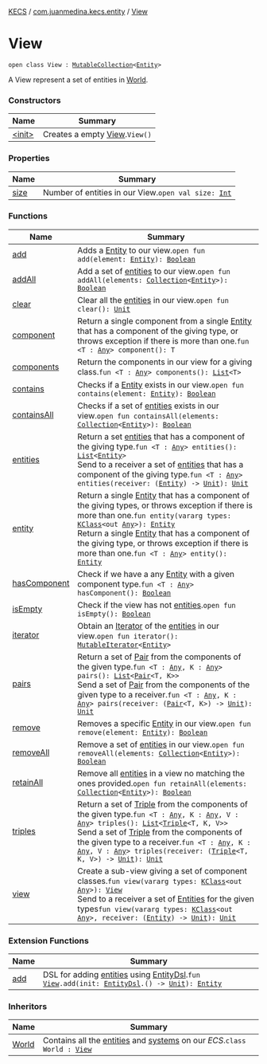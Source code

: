 [KECS](../../index.md) / [com.juanmedina.kecs.entity](../index.md) / [View](./index.md)

# View

`open class View : `[`MutableCollection`](https://kotlinlang.org/api/latest/jvm/stdlib/kotlin.collections/-mutable-collection/index.html)`<`[`Entity`](../-entity/index.md)`>`

A View represent a set of entities in [World](../../com.juanmedina.kecs.world/-world/index.md).

### Constructors

| Name | Summary |
|---|---|
| [&lt;init&gt;](-init-.md) | Creates a empty [View](./index.md).`View()` |

### Properties

| Name | Summary |
|---|---|
| [size](size.md) | Number of entities in our View.`open val size: `[`Int`](https://kotlinlang.org/api/latest/jvm/stdlib/kotlin/-int/index.html) |

### Functions

| Name | Summary |
|---|---|
| [add](add.md) | Adds a [Entity](../-entity/index.md) to our view.`open fun add(element: `[`Entity`](../-entity/index.md)`): `[`Boolean`](https://kotlinlang.org/api/latest/jvm/stdlib/kotlin/-boolean/index.html) |
| [addAll](add-all.md) | Add a set of [entities](../-entity/index.md) to our view.`open fun addAll(elements: `[`Collection`](https://kotlinlang.org/api/latest/jvm/stdlib/kotlin.collections/-collection/index.html)`<`[`Entity`](../-entity/index.md)`>): `[`Boolean`](https://kotlinlang.org/api/latest/jvm/stdlib/kotlin/-boolean/index.html) |
| [clear](clear.md) | Clear all the [entities](../-entity/index.md) in our view.`open fun clear(): `[`Unit`](https://kotlinlang.org/api/latest/jvm/stdlib/kotlin/-unit/index.html) |
| [component](component.md) | Return a single component from a single [Entity](../-entity/index.md) that has a component of the giving type, or throws exception if there is more than one.`fun <T : `[`Any`](https://kotlinlang.org/api/latest/jvm/stdlib/kotlin/-any/index.html)`> component(): T` |
| [components](components.md) | Return the components in our view for a giving class.`fun <T : `[`Any`](https://kotlinlang.org/api/latest/jvm/stdlib/kotlin/-any/index.html)`> components(): `[`List`](https://kotlinlang.org/api/latest/jvm/stdlib/kotlin.collections/-list/index.html)`<T>` |
| [contains](contains.md) | Checks if a [Entity](../-entity/index.md) exists in our view.`open fun contains(element: `[`Entity`](../-entity/index.md)`): `[`Boolean`](https://kotlinlang.org/api/latest/jvm/stdlib/kotlin/-boolean/index.html) |
| [containsAll](contains-all.md) | Checks if a set of [entities](../-entity/index.md) exists in our view.`open fun containsAll(elements: `[`Collection`](https://kotlinlang.org/api/latest/jvm/stdlib/kotlin.collections/-collection/index.html)`<`[`Entity`](../-entity/index.md)`>): `[`Boolean`](https://kotlinlang.org/api/latest/jvm/stdlib/kotlin/-boolean/index.html) |
| [entities](entities.md) | Return a set [entities](../-entity/index.md) that has a component of the giving type.`fun <T : `[`Any`](https://kotlinlang.org/api/latest/jvm/stdlib/kotlin/-any/index.html)`> entities(): `[`List`](https://kotlinlang.org/api/latest/jvm/stdlib/kotlin.collections/-list/index.html)`<`[`Entity`](../-entity/index.md)`>`<br>Send to a receiver a set of [entities](../-entity/index.md) that has a component of the giving type.`fun <T : `[`Any`](https://kotlinlang.org/api/latest/jvm/stdlib/kotlin/-any/index.html)`> entities(receiver: (`[`Entity`](../-entity/index.md)`) -> `[`Unit`](https://kotlinlang.org/api/latest/jvm/stdlib/kotlin/-unit/index.html)`): `[`Unit`](https://kotlinlang.org/api/latest/jvm/stdlib/kotlin/-unit/index.html) |
| [entity](entity.md) | Return a single [Entity](../-entity/index.md) that has a component of the giving types, or throws exception if there is more than one.`fun entity(vararg types: `[`KClass`](https://kotlinlang.org/api/latest/jvm/stdlib/kotlin.reflect/-k-class/index.html)`<out `[`Any`](https://kotlinlang.org/api/latest/jvm/stdlib/kotlin/-any/index.html)`>): `[`Entity`](../-entity/index.md)<br>Return a single [Entity](../-entity/index.md) that has a component of the giving type, or throws exception if there is more than one.`fun <T : `[`Any`](https://kotlinlang.org/api/latest/jvm/stdlib/kotlin/-any/index.html)`> entity(): `[`Entity`](../-entity/index.md) |
| [hasComponent](has-component.md) | Check if we have a any [Entity](../-entity/index.md) with a given component type.`fun <T : `[`Any`](https://kotlinlang.org/api/latest/jvm/stdlib/kotlin/-any/index.html)`> hasComponent(): `[`Boolean`](https://kotlinlang.org/api/latest/jvm/stdlib/kotlin/-boolean/index.html) |
| [isEmpty](is-empty.md) | Check if the view has not [entities](../-entity/index.md).`open fun isEmpty(): `[`Boolean`](https://kotlinlang.org/api/latest/jvm/stdlib/kotlin/-boolean/index.html) |
| [iterator](iterator.md) | Obtain an [Iterator](https://kotlinlang.org/api/latest/jvm/stdlib/kotlin.collections/-iterator/index.html) of the [entities](../-entity/index.md) in our view.`open fun iterator(): `[`MutableIterator`](https://kotlinlang.org/api/latest/jvm/stdlib/kotlin.collections/-mutable-iterator/index.html)`<`[`Entity`](../-entity/index.md)`>` |
| [pairs](pairs.md) | Return a set of [Pair](https://kotlinlang.org/api/latest/jvm/stdlib/kotlin/-pair/index.html) from the components of the given type.`fun <T : `[`Any`](https://kotlinlang.org/api/latest/jvm/stdlib/kotlin/-any/index.html)`, K : `[`Any`](https://kotlinlang.org/api/latest/jvm/stdlib/kotlin/-any/index.html)`> pairs(): `[`List`](https://kotlinlang.org/api/latest/jvm/stdlib/kotlin.collections/-list/index.html)`<`[`Pair`](https://kotlinlang.org/api/latest/jvm/stdlib/kotlin/-pair/index.html)`<T, K>>`<br>Send a set of [Pair](https://kotlinlang.org/api/latest/jvm/stdlib/kotlin/-pair/index.html) from the components of the given type to a receiver.`fun <T : `[`Any`](https://kotlinlang.org/api/latest/jvm/stdlib/kotlin/-any/index.html)`, K : `[`Any`](https://kotlinlang.org/api/latest/jvm/stdlib/kotlin/-any/index.html)`> pairs(receiver: (`[`Pair`](https://kotlinlang.org/api/latest/jvm/stdlib/kotlin/-pair/index.html)`<T, K>) -> `[`Unit`](https://kotlinlang.org/api/latest/jvm/stdlib/kotlin/-unit/index.html)`): `[`Unit`](https://kotlinlang.org/api/latest/jvm/stdlib/kotlin/-unit/index.html) |
| [remove](remove.md) | Removes a specific [Entity](../-entity/index.md) in our view.`open fun remove(element: `[`Entity`](../-entity/index.md)`): `[`Boolean`](https://kotlinlang.org/api/latest/jvm/stdlib/kotlin/-boolean/index.html) |
| [removeAll](remove-all.md) | Remove a set of [entities](../-entity/index.md) in our view.`open fun removeAll(elements: `[`Collection`](https://kotlinlang.org/api/latest/jvm/stdlib/kotlin.collections/-collection/index.html)`<`[`Entity`](../-entity/index.md)`>): `[`Boolean`](https://kotlinlang.org/api/latest/jvm/stdlib/kotlin/-boolean/index.html) |
| [retainAll](retain-all.md) | Remove all [entities](../-entity/index.md) in a view no matching the ones provided.`open fun retainAll(elements: `[`Collection`](https://kotlinlang.org/api/latest/jvm/stdlib/kotlin.collections/-collection/index.html)`<`[`Entity`](../-entity/index.md)`>): `[`Boolean`](https://kotlinlang.org/api/latest/jvm/stdlib/kotlin/-boolean/index.html) |
| [triples](triples.md) | Return a set of [Triple](https://kotlinlang.org/api/latest/jvm/stdlib/kotlin/-triple/index.html) from the components of the given type.`fun <T : `[`Any`](https://kotlinlang.org/api/latest/jvm/stdlib/kotlin/-any/index.html)`, K : `[`Any`](https://kotlinlang.org/api/latest/jvm/stdlib/kotlin/-any/index.html)`, V : `[`Any`](https://kotlinlang.org/api/latest/jvm/stdlib/kotlin/-any/index.html)`> triples(): `[`List`](https://kotlinlang.org/api/latest/jvm/stdlib/kotlin.collections/-list/index.html)`<`[`Triple`](https://kotlinlang.org/api/latest/jvm/stdlib/kotlin/-triple/index.html)`<T, K, V>>`<br>Send a set of [Triple](https://kotlinlang.org/api/latest/jvm/stdlib/kotlin/-triple/index.html) from the components of the given type to a receiver.`fun <T : `[`Any`](https://kotlinlang.org/api/latest/jvm/stdlib/kotlin/-any/index.html)`, K : `[`Any`](https://kotlinlang.org/api/latest/jvm/stdlib/kotlin/-any/index.html)`, V : `[`Any`](https://kotlinlang.org/api/latest/jvm/stdlib/kotlin/-any/index.html)`> triples(receiver: (`[`Triple`](https://kotlinlang.org/api/latest/jvm/stdlib/kotlin/-triple/index.html)`<T, K, V>) -> `[`Unit`](https://kotlinlang.org/api/latest/jvm/stdlib/kotlin/-unit/index.html)`): `[`Unit`](https://kotlinlang.org/api/latest/jvm/stdlib/kotlin/-unit/index.html) |
| [view](view.md) | Create a sub-view giving a set of component classes.`fun view(vararg types: `[`KClass`](https://kotlinlang.org/api/latest/jvm/stdlib/kotlin.reflect/-k-class/index.html)`<out `[`Any`](https://kotlinlang.org/api/latest/jvm/stdlib/kotlin/-any/index.html)`>): `[`View`](./index.md)<br>Send to a receiver a set of [Entities](../-entity/index.md) for the given types`fun view(vararg types: `[`KClass`](https://kotlinlang.org/api/latest/jvm/stdlib/kotlin.reflect/-k-class/index.html)`<out `[`Any`](https://kotlinlang.org/api/latest/jvm/stdlib/kotlin/-any/index.html)`>, receiver: (`[`Entity`](../-entity/index.md)`) -> `[`Unit`](https://kotlinlang.org/api/latest/jvm/stdlib/kotlin/-unit/index.html)`): `[`Unit`](https://kotlinlang.org/api/latest/jvm/stdlib/kotlin/-unit/index.html) |

### Extension Functions

| Name | Summary |
|---|---|
| [add](../../com.juanmedina.kecs.dsl/add.md) | DSL for adding [entities](../-entity/index.md) using [EntityDsl](../../com.juanmedina.kecs.dsl/-entity-dsl/index.md).`fun `[`View`](./index.md)`.add(init: `[`EntityDsl`](../../com.juanmedina.kecs.dsl/-entity-dsl/index.md)`.() -> `[`Unit`](https://kotlinlang.org/api/latest/jvm/stdlib/kotlin/-unit/index.html)`): `[`Entity`](../-entity/index.md) |

### Inheritors

| Name | Summary |
|---|---|
| [World](../../com.juanmedina.kecs.world/-world/index.md) | Contains all the [entities](../-entity/index.md) and [systems](../../com.juanmedina.kecs.system/-system/index.md) on our *ECS*.`class World : `[`View`](./index.md) |
